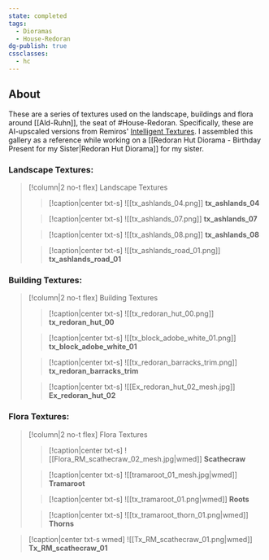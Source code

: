 ```yaml
---
state: completed
tags:
  - Dioramas
  - House-Redoran
dg-publish: true
cssclasses:
  - hc
---
```

## About

These are a series of textures used on the landscape, buildings and flora around [[Ald-Ruhn]], the seat of #House-Redoran. Specifically, these are AI-upscaled versions from Remiros' [Intelligent Textures](https://www.nexusmods.com/morrowind/mods/47469). I assembled this gallery as a reference while working on a [[Redoran Hut Diorama - Birthday Present for my Sister|Redoran Hut Diorama]] for my sister.

### Landscape Textures:

> [!column|2 no-t flex] Landscape Textures
> > [!caption|center txt-s]
> > ![[tx_ashlands_04.png]]
> > **tx_ashlands_04**
> 
> > [!caption|center txt-s]
> > ![[tx_ashlands_07.png]]
> > **tx_ashlands_07**
> 
> > [!caption|center txt-s]
> > ![[tx_ashlands_08.png]]
> > **tx_ashlands_08**
> 
> > [!caption|center txt-s]
> > ![[tx_ashlands_road_01.png]]
> > **tx_ashlands_road_01**

### Building Textures:

> [!column|2 no-t flex] Building Textures
> > [!caption|center txt-s]
> > ![[tx_redoran_hut_00.png]]
> > **tx_redoran_hut_00**
> 
> > [!caption|center txt-s]
> > ![[tx_block_adobe_white_01.png]]
> > **tx_block_adobe_white_01**
> 
> > [!caption|center txt-s]
> > ![[tx_redoran_barracks_trim.png]]
> > **tx_redoran_barracks_trim**
> 
> > [!caption|center txt-s]
> > ![[Ex_redoran_hut_02_mesh.jpg]]
> > **Ex_redoran_hut_02**

### Flora Textures:

> [!column|2 no-t flex] Flora Textures
> > [!caption|center txt-s]
> > ![[Flora_RM_scathecraw_02_mesh.jpg|wmed]]
> > **Scathecraw**
> 
> > [!caption|center txt-s]
> > ![[tramaroot_01_mesh.jpg|wmed]]
> > **Tramaroot**
> 
> > [!caption|center txt-s]
> > ![[tx_tramaroot_01.png|wmed]]
> > **Roots**
> 
> > [!caption|center txt-s]
> > ![[tx_tramaroot_thorn_01.png|wmed]]
> > **Thorns**

> [!caption|center txt-s wmed]
> ![[Tx_RM_scathecraw_01.png|wmed]]
> **Tx_RM_scathecraw_01**